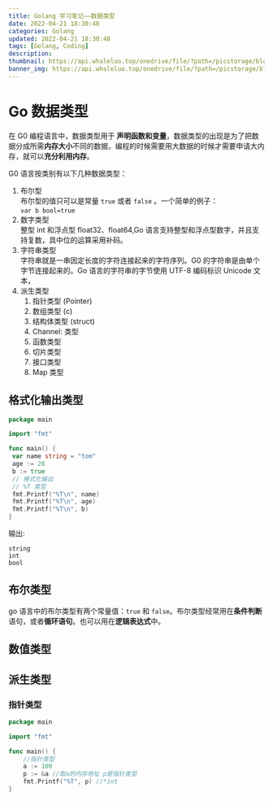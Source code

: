 ```yaml
---
title: Golang 学习笔记——数据类型
date: 2022-04-21 18:30:48
categories: Golang
updated: 2022-04-21 18:30:48
tags: [Golang, Coding]
description:
thumbnail: https://api.whaleluo.top/onedrive/file/?path=/picstorage/blog/Golang/icon_img.png&webp=true
banner_img: https://api.whaleluo.top/onedrive/file/?path=/picstorage/blog/Golang/icon_img.png&webp=true
---
```


# Go 数据类型

在 G0 编程语言中，数据类型用于 **声明函数和变量**，数据类型的出现是为了把数据分成所需**内存大小**不同的数据，编程的时候需要用大数据的时候才需要申请大内存，就可以**充分利用内存**。

G0 语言按类别有以下几种数据类型：

1. 布尔型  
   布尔型的值只可以是常量 `true` 或者 `false` 。一个简单的例子：  
   `var b bool=true`
2. 数字类型  
   整型 int 和浮点型 float32、float64,Go 语言支持整型和浮点型数字，并且支持复数，具中位的运算采用补码。
3. 字符串类型  
   字符串就是一串因定长度的字符连接起来的字符序列。G0 的字符串是由单个字节连接起来的。Go 语言的字符串的字节使用 UTF-8 编码标识 Unicode 文本，
4. 派生类型
   1. 指针类型 (Pointer)
   2. 数组类型 (c)
   3. 结构体类型 (struct)
   4. Channel: 类型
   5. 函数类型
   6. 切片类型
   7. 接口类型
   8. Map 类型

## 格式化输出类型

```go
package main

import "fmt"

func main() {
 var name string = "tom"
 age := 20
 b := true
 // 格式化输出
 // %T 类型
 fmt.Printf("%T\n", name)
 fmt.Printf("%T\n", age)
 fmt.Printf("%T\n", b)
}
```

输出:

```shell
string
int
bool
```

## 布尔类型

go 语言中的布尔类型有两个常量值：`true` 和 `false`。布尔类型经常用在**条件判断**语句，或者**循环语句**。也可以用在**逻辑表达式**中。

## 数值类型

## 派生类型

### 指针类型

```go
package main

import "fmt"

func main() {
    //指针类型
    a := 100
    p := &a //取a的内存地址 p是指针类型
    fmt.Printf("%T", p) //*int
}
```
